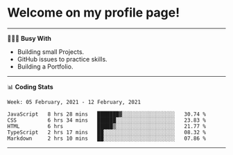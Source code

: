 # Welcome on my profile page!
<!-- print(("dralla"[::-1]+"s").capitalize()) -->

---
👨🏻‍💻 **Busy With**
* Building small Projects.
* GitHub issues to practice skills.
* Building a Portfolio.

---
📊 **Coding Stats**
<!--START_SECTION:waka-->
```text
Week: 05 February, 2021 - 12 February, 2021

JavaScript   8 hrs 28 mins   ███████▓░░░░░░░░░░░░░░░░░   30.74 % 
CSS          6 hrs 34 mins   ██████░░░░░░░░░░░░░░░░░░░   23.83 % 
HTML         6 hrs           █████▒░░░░░░░░░░░░░░░░░░░   21.77 % 
TypeScript   2 hrs 17 mins   ██░░░░░░░░░░░░░░░░░░░░░░░   08.32 % 
Markdown     2 hrs 10 mins   ██░░░░░░░░░░░░░░░░░░░░░░░   07.86 % 
```
<!--END_SECTION:waka-->

---
